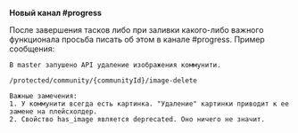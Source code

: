 **Новый канал #progress**

После завершения тасков либо при заливки какого-либо важного функционала просьба писать об этом в канале #progress. Пример сообщения:

```
В master запушено API удаление изображения коммунити.

/protected/community/{communityId}/image-delete

Важные замечения:
1. У коммунити всегда есть картинка. "Удаление" картинки приводит к ее замене на плейсхолдер.
2. Свойство has_image является deprecated. Оно ничего не значит.
```